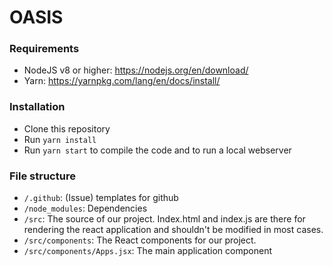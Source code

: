 # OASIS

### Requirements
* NodeJS v8 or higher: https://nodejs.org/en/download/
* Yarn: https://yarnpkg.com/lang/en/docs/install/

### Installation
* Clone this repository
* Run `yarn install`
* Run `yarn start` to compile the code and to run a local webserver

### File structure
* `/.github`: (Issue) templates for github
* `/node_modules`: Dependencies
* `/src`: The source of our project.  Index.html and index.js are there for rendering the react application and shouldn't be modified in most cases.
* `/src/components`: The React components for our project.
* `/src/components/Apps.jsx`: The main application component

